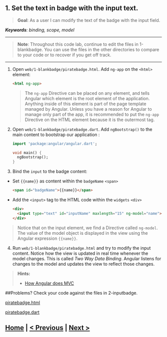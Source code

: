 ## 1. Set the text in badge with the input text.
> **Goal**: As a user I can modify the text of the badge with the input field.

_**Keywords**: binding, scope, model_

-----------------------------
> **Note**: Throughout this code lab, continue to edit the files in 1-blankbadge. You can use the files in the other directories to compare to your code or to recover if you get off track.

-----------------------------

1. Open `web/1-blankbadge/piratebadge.html`. Add `ng-app` on the `<html>` element:

    ```HTML
    <html ng-app>
    ```

	>The `ng-app` Directive can be placed on any element, and tells Angular which element is the root element of the application. Anything inside of this element is part of the page template managed by Angular. Unless you have a reason for Angular to manage only part of the app, it is recommended to put the `ng-app` Directive on the HTML element because it is the outermost tag.

2. Open `web/1-blankbadge/piratebadge.dart`. Add `ngBootstrap()` to the main content to bootstrap our application :

    ```Dart
	import 'package:angular/angular.dart';
	
	void main() {
	  ngBootstrap();
	}
    ```

3. Bind the `input` to the badge content:
 - Set `{{name}}` as content within the `badgeName` `<span>`

    ```HTML
    <span id="badgeName">{{name}}</span>
    ```
 - Add the `<input>` tag to the HTML code within the `widgets` `<div>`

    ```HTML
    <div>
      <input type="text" id="inputName" maxlength="15" ng-model="name">
    </div>
    ```

 > Notice that on the input element, we find a Directive called `ng-model`. The value of the model object is displayed in the view using the Angular expression `{{name}}`. 

4. Run `web/1-blankbadge/piratebadge.html` and try to modify the input content. Notice how the view is updated in real time whenever the model changes. This is called _Two Way Data Binding_. Angular listens for changes to the model and updates the view to reflect those changes.

<a name="hints"></a>
> **Hints:**
> 
> - [How Angular does MVC](https://github.com/angular/angular.dart.tutorial/wiki/Creating-your-first-Angular-app#how-angular-does-mvc)
>

##Problems?
Check your code against the files in 2-inputbadge.

<a href="../web/2-inputnamebadge/piratebadge.html" target="_blank">piratebadge.html</a>

<a href="../web/2-inputnamebadge/piratebadge.dart" target="_blank">piratebadge.dart</a>


## [Home](../README.md) | [< Previous](step-1.md) | [Next >](step-3.md)
